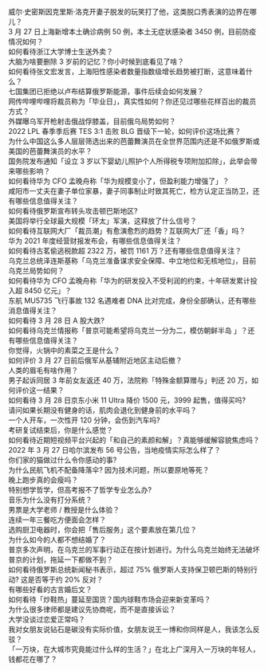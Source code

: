 威尔·史密斯因克里斯·洛克开妻子脱发的玩笑打了他，这类脱口秀表演的边界在哪儿？  
3 月 27 日上海新增本土确诊病例 50 例，本土无症状感染者 3450 例，目前防疫情况如何？  
如何看待浙江大学博士生送外卖？  
大脑为啥要删除 3 岁前的记忆？你小时候到底看见了啥？  
如何看待张文宏发言，上海阳性感染者数量指数级增长趋势被打断，这意味着什么？  
七国集团已拒绝以卢布结算俄罗斯能源，事件后续会如何发展？  
网传哔哩哔哩将裁员称为「毕业日」，真实性如何？你还见过哪些花样百出的裁员方式？  
外媒曝乌军开枪射击俄战俘膝盖，目前俄乌局势如何？  
2022 LPL 春季季后赛 TES 3:1 击败 BLG 晋级下一轮，如何评价这场比赛？  
为什么中国这么多人层层筛选出来的芭蕾舞演员在全世界范围内还是不如俄罗斯或美国的芭蕾舞演员的水平？  
国务院发布通知「设立 3 岁以下婴幼儿照护个人所得税专项附加扣除」，此举会带来哪些影响？  
如何看待华为 CFO 孟晚舟称「华为规模变小了，但盈利能力增强了」？  
咸阳市一丈夫在妻子单位家暴，妻子同事制止时致其死亡，检方认定正当防卫，还有哪些信息值得关注？  
如何看待俄罗斯宣布转头攻击顿巴斯地区?  
美国将举行全球最大规模「环太」军演，这释放了什么信号？  
如何看待互联网大厂「裁员潮」有愈演愈烈的趋势？互联网大厂还「香」吗？  
华为 2021 年度经营财报发布会，有哪些信息值得关注？  
如何看待古茗偷逃税款超 2322 万，被罚 1161 万？还有哪些信息值得关注？  
乌克兰总统泽连斯基称「乌克兰准备谋求安全保障、中立地位和无核地位」，目前乌克兰局势如何？  
如何看待华为 CFO 孟晚舟称「华为的研发投入不受利润的约束，十年研发累计投入超 8450 亿元」？  
东航 MU5735 飞行事故 132 名遇难者 DNA 比对完成，身份全部确认，还有哪些消息值得关注？  
如何看待 3 月 28 日 A 股大跌?  
如何看待乌克兰情报称「普京可能希望将乌克兰一分为二，模仿朝鲜半岛 」？还有哪些信息值得关注？  
你觉得，火锅中的素菜之王是什么？  
如何评价 3 月 27 日前后俄军从基辅附近地区主动后撤？  
人类的眉毛有啥作用？  
男子起诉同居 3 年前女友返还 40 万，法院称「特殊金额算赠与」判还 20 万，如何评价这一结果？  
如何看待 3 月 28 日京东小米 11 Ultra 降价 1500 元，3999 起售，值得买吗?  
请问如果长期没有健身的话，肌肉会退化到健身前的水平吗？  
一个人开车，一次性开 120 分钟，会伤到汽车吗?  
考研复试结束后，你是什么感觉？  
如何看待近期短视频平台兴起的「和自己的素颜和解」？真能够缓解容貌焦虑吗？  
2022 年 3 月 27 日哈尔滨发布 56 号公告，当地疫情实际怎么样了？  
你们家的猫做过什么令你感动的事?  
为什么民航飞机不配备降落伞? 因为技术问题，所以要原地等死？  
晚上跑步真的会瘦吗？  
特别想学哲学，但高考报不了哲学专业怎么办?  
音乐为什么没有打分系统？  
男票是大学老师 / 教授是什么体验？  
连续一年三餐吃方便面会怎样？  
选购厨卫电器时，你会把「售后服务」这个要素放在第几位？  
为什么如今的人都不想结婚了？  
普京多次声明，在乌克兰的军事行动正在按计划进行。为什么乌克兰始终无法破坏普京的计划，拖延一下都做不到？  
如何看待俄罗斯总统新闻秘书表示，超过 75% 俄罗斯人支持保卫顿巴斯的特别行动? 这是否等于约 20% 反对？  
有哪些好看的古言婚后文？  
如何看待「炒鞋热」蔓延至国货？国内球鞋市场会迎来新变革吗？  
为什么很多律师都是建议先协商呢，而不是直接诉讼？  
大学没谈过恋爱正常吗？  
我对女朋友说钻石是碳没有实际价值，女朋友说王一博和你同样是人，我该怎么反驳？  
「一万块，在大城市究竟能过什么样的生活？」在北上广深月入一万块的年轻人，钱都花在哪了？  
